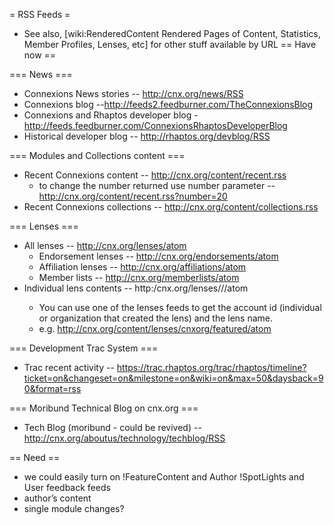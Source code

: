 = RSS Feeds =
  * See also, [wiki:RenderedContent Rendered Pages of Content, Statistics, Member Profiles, Lenses, etc] for other stuff available by URL 
== Have now ==

=== News ===

 * Connexions News stories -- http://cnx.org/news/RSS
 * Connexions blog --http://feeds2.feedburner.com/TheConnexionsBlog
 * Connexions and Rhaptos developer blog - http://feeds.feedburner.com/ConnexionsRhaptosDeveloperBlog
 * Historical developer blog -- http://rhaptos.org/devblog/RSS

=== Modules and Collections content ===
 * Recent Connexions content -- http://cnx.org/content/recent.rss
   * to change the number returned use number parameter -- http://cnx.org/content/recent.rss?number=20
 * Recent Connexions collections -- http://cnx.org/content/collections.rss

=== Lenses ===
 * All lenses -- http://cnx.org/lenses/atom
   * Endorsement lenses -- http://cnx.org/endorsements/atom
   * Affiliation lenses -- http://cnx.org/affiliations/atom
   * Member lists -- http://cnx.org/memberlists/atom
 * Individual lens contents -- http:/cnx.org/lenses/<account id>/<lens name>/atom
   * You can use one of the lenses feeds to get the account id (individual or organization that created the lens) and the lens name.
   * e.g. http://cnx.org/content/lenses/cnxorg/featured/atom

=== Development Trac System ===
 * Trac recent activity -- https://trac.rhaptos.org/trac/rhaptos/timeline?ticket=on&changeset=on&milestone=on&wiki=on&max=50&daysback=90&format=rss

=== Moribund Technical Blog on cnx.org ===
 * Tech Blog (moribund - could be revived) -- http://cnx.org/aboutus/technology/techblog/RSS

== Need ==
 * we could easily turn on !FeatureContent and Author !SpotLights and User feedback feeds
 * author’s content
 * single module changes?
